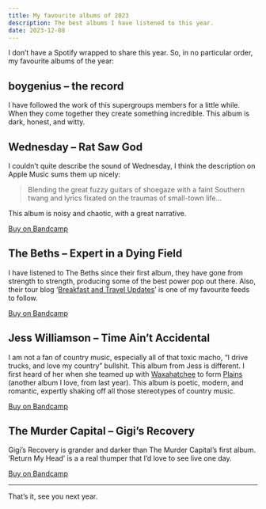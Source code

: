 ```yaml
---
title: My favourite albums of 2023
description: The best albums I have listened to this year.
date: 2023-12-08
---
```


I don’t have a Spotify wrapped to share this year. So, in no particular order, my favourite albums of the year:

## boygenius – the record

I have followed the work of this supergroups members for a little while. When they come together they create something incredible. This album is dark, honest, and witty.

## Wednesday – Rat Saw God

I couldn’t quite describe the sound of Wednesday, I think the description on Apple Music sums them up nicely:

> Blending the great fuzzy guitars of shoegaze with a faint Southern twang and lyrics fixated on the traumas of small-town life...

This album is noisy and chaotic, with a great narrative.

[Buy on Bandcamp](https://xboygeniusx.bandcamp.com/album/the-record)

## The Beths – Expert in a Dying Field

I have listened to The Beths since their first album, they have gone from strength to strength, producing some of the best power pop out there. Also, their tour blog ‘[Breakfast and Travel Updates](https://www.breakfastandtravelupdates.com/)’ is one of my favourite feeds to follow.

[Buy on Bandcamp](https://thebethsnz.bandcamp.com/album/expert-in-a-dying-field)

## Jess Williamson – Time Ain’t Accidental

I am not a fan of country music, especially all of that toxic macho, “I drive trucks, and love my country” bullshit. This album from Jess is different. I first heard of her when she teamed up with [Waxahatchee](https://waxahatchee.bandcamp.com) to form [Plains](https://plainsband.bandcamp.com/album/i-walked-with-you-a-ways) (another album I love, from last year). This album is poetic, modern, and romantic, expertly shaking off all those stereotypes of country music.

[Buy on Bandcamp](https://jesswilliamson.bandcamp.com/album/time-aint-accidental-2)

## The Murder Capital – Gigi’s Recovery

Gigi’s Recovery is grander and darker than The Murder Capital’s first album. ‘Return My Head’ is a a real thumper that I’d love to see live one day.

[Buy on Bandcamp](https://themurdercapital.bandcamp.com/album/gigis-recovery)

***

That’s it, see you next year.
